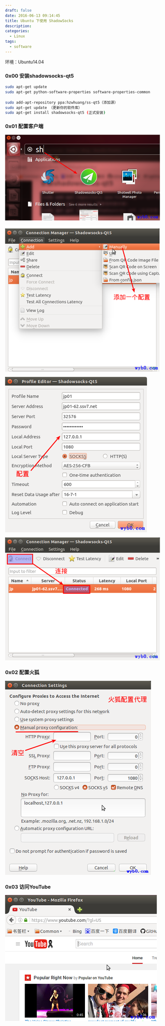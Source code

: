 ```yaml
---
draft: false
date: 2016-06-13 09:14:45
title: Ubuntu 下使用 ShadowSocks
description: 
categories:
  - Linux
tags:
  - software
---
```


环境：Ubuntu14.04

### 0x00 安装shadowsocks-qt5
```sh
sudo apt-get update
sudo apt-get python-software-properties software-properties-common

sudo add-apt-repository ppa:hzwhuang/ss-qt5（添加源）
sudo apt-get update （更新你的软件库）
sudo apt-get install shadowsocks-qt5 (正式安装)
```

### 0x01 配置客户端
![打开shadowsocks客户端](/img/post/ss_open_client.png)

![shadowsocks添加配置](/img/post/ss_add_config.png)

![配置shadowsocks](/img/post/ss_config.png)

![连接shadowsocks](/img/post/ss_connection.png)

### 0x02 配置火狐
![火狐配置代理](/img/post/firfox_config_agent.png)

### 0x03 访问YouTube
![访问YouTube](/img/post/ss_go_youtube.png)
